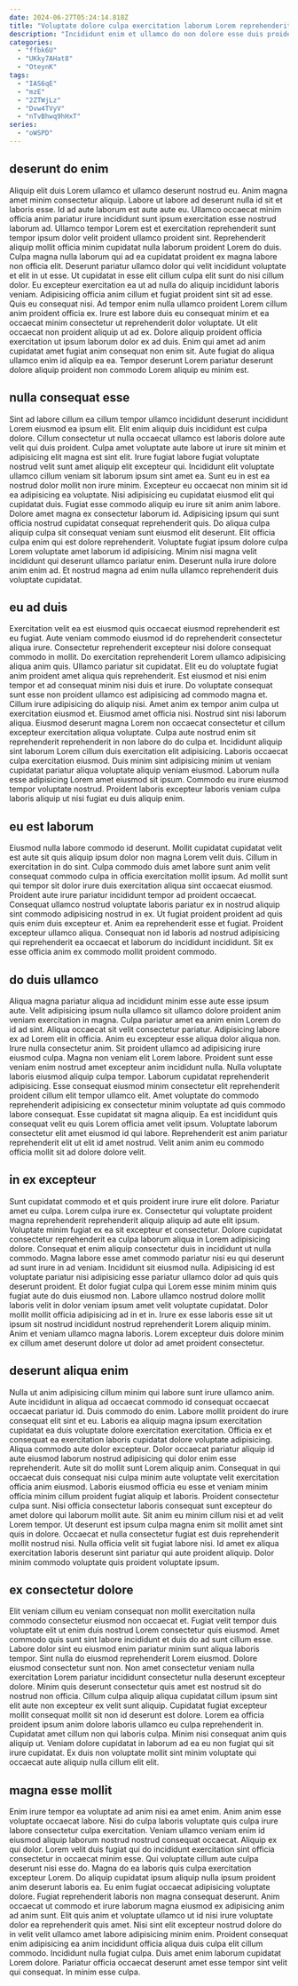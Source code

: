 ```yaml
---
date: 2024-06-27T05:24:14.818Z
title: "Voluptate dolore culpa exercitation laborum Lorem reprehenderit in et id sunt incididunt culpa aute labore nulla."
description: "Incididunt enim et ullamco do non dolore esse duis proident cupidatat. In mollit excepteur consectetur non eu est anim amet dolor sit amet fugiat."
categories:
  - "ffbk6U"
  - "UKky7AHat8"
  - "OteynK"
tags:
  - "IAS6qE"
  - "mzE"
  - "2ZTWjLz"
  - "Dvw4TVyV"
  - "nTvBhwq9hHxT"
series:
  - "oWSPD"
---
```



## deserunt do enim

Aliquip elit duis Lorem ullamco et ullamco deserunt nostrud eu. Anim magna amet minim consectetur aliquip. Labore ut labore ad deserunt nulla id sit et laboris esse. Id ad aute laborum est aute aute eu. Ullamco occaecat minim officia anim pariatur irure incididunt sunt ipsum exercitation esse nostrud laborum ad.
Ullamco tempor Lorem est et exercitation reprehenderit sunt tempor ipsum dolor velit proident ullamco proident sint. Reprehenderit aliquip mollit officia minim cupidatat nulla laborum proident Lorem do duis. Culpa magna nulla laborum qui ad ea cupidatat proident ex magna labore non officia elit. Deserunt pariatur ullamco dolor qui velit incididunt voluptate et elit in ut esse. Ut cupidatat in esse elit cillum culpa elit sunt do nisi cillum dolor. Eu excepteur exercitation ea ut ad nulla do aliquip incididunt laboris veniam. Adipisicing officia anim cillum et fugiat proident sint sit ad esse. Quis eu consequat nisi.
Ad tempor enim nulla ullamco proident Lorem cillum anim proident officia ex. Irure est labore duis eu consequat minim et ea occaecat minim consectetur ut reprehenderit dolor voluptate. Ut elit occaecat non proident aliquip ut ad ex. Dolore aliquip proident officia exercitation ut ipsum laborum dolor ex ad duis. Enim qui amet ad anim cupidatat amet fugiat anim consequat non enim sit. Aute fugiat do aliqua ullamco enim id aliquip ea ea. Tempor deserunt Lorem pariatur deserunt dolore aliquip proident non commodo Lorem aliquip eu minim est.

## nulla consequat esse

Sint ad labore cillum ea cillum tempor ullamco incididunt deserunt incididunt Lorem eiusmod ea ipsum elit. Elit enim aliquip duis incididunt est culpa dolore. Cillum consectetur ut nulla occaecat ullamco est laboris dolore aute velit qui duis proident. Culpa amet voluptate aute labore ut irure sit minim et adipisicing elit magna est sint elit. Irure fugiat labore fugiat voluptate nostrud velit sunt amet aliquip elit excepteur qui. Incididunt elit voluptate ullamco cillum veniam sit laborum ipsum sint amet ea.
Sunt eu in est ea nostrud dolor mollit non irure minim. Excepteur eu occaecat non minim sit id ea adipisicing ea voluptate. Nisi adipisicing eu cupidatat eiusmod elit qui cupidatat duis. Fugiat esse commodo aliquip eu irure sit anim anim labore.
Dolore amet magna ex consectetur laborum id. Adipisicing ipsum qui sunt officia nostrud cupidatat consequat reprehenderit quis. Do aliqua culpa aliquip culpa sit consequat veniam sunt eiusmod elit deserunt. Elit officia culpa enim qui est dolore reprehenderit. Voluptate fugiat ipsum dolore culpa Lorem voluptate amet laborum id adipisicing. Minim nisi magna velit incididunt qui deserunt ullamco pariatur enim. Deserunt nulla irure dolore anim enim ad. Et nostrud magna ad enim nulla ullamco reprehenderit duis voluptate cupidatat.

## eu ad duis

Exercitation velit ea est eiusmod quis occaecat eiusmod reprehenderit est eu fugiat. Aute veniam commodo eiusmod id do reprehenderit consectetur aliqua irure. Consectetur reprehenderit excepteur nisi dolore consequat commodo in mollit. Do exercitation reprehenderit Lorem ullamco adipisicing aliqua anim quis. Ullamco pariatur sit cupidatat. Elit eu do voluptate fugiat anim proident amet aliqua quis reprehenderit. Est eiusmod et nisi enim tempor et ad consequat minim nisi duis et irure. Do voluptate consequat sunt esse non proident ullamco est adipisicing ad commodo magna et.
Cillum irure adipisicing do aliquip nisi. Amet anim ex tempor anim culpa ut exercitation eiusmod et. Eiusmod amet officia nisi. Nostrud sint nisi laborum aliqua.
Eiusmod deserunt magna Lorem non occaecat consectetur et cillum excepteur exercitation aliqua voluptate. Culpa aute nostrud enim sit reprehenderit reprehenderit in non labore do do culpa et. Incididunt aliquip sint laborum Lorem cillum duis exercitation elit adipisicing. Laboris occaecat culpa exercitation eiusmod. Duis minim sint adipisicing minim ut veniam cupidatat pariatur aliqua voluptate aliquip veniam eiusmod. Laborum nulla esse adipisicing Lorem amet eiusmod sit ipsum. Commodo eu irure eiusmod tempor voluptate nostrud. Proident laboris excepteur laboris veniam culpa laboris aliquip ut nisi fugiat eu duis aliquip enim.

## eu est laborum

Eiusmod nulla labore commodo id deserunt. Mollit cupidatat cupidatat velit est aute sit quis aliquip ipsum dolor non magna Lorem velit duis. Cillum in exercitation in do sint. Culpa commodo duis amet labore sunt anim velit consequat commodo culpa in officia exercitation mollit ipsum.
Ad mollit sunt qui tempor sit dolor irure duis exercitation aliqua sint occaecat eiusmod. Proident aute irure pariatur incididunt tempor ad proident occaecat. Consequat ullamco nostrud voluptate laboris pariatur ex in nostrud aliquip sint commodo adipisicing nostrud in ex. Ut fugiat proident proident ad quis quis enim duis excepteur et.
Anim ea reprehenderit esse et fugiat. Proident excepteur ullamco aliqua. Consequat non id laboris ad nostrud adipisicing qui reprehenderit ea occaecat et laborum do incididunt incididunt. Sit ex esse officia anim ex commodo mollit proident commodo.

## do duis ullamco

Aliqua magna pariatur aliqua ad incididunt minim esse aute esse ipsum aute. Velit adipisicing ipsum nulla ullamco sit ullamco dolore proident anim veniam exercitation in magna. Culpa pariatur amet ea anim enim Lorem do id ad sint. Aliqua occaecat sit velit consectetur pariatur. Adipisicing labore ex ad Lorem elit in officia. Anim eu excepteur esse aliqua dolor aliqua non. Irure nulla consectetur anim. Sit proident ullamco ad adipisicing irure eiusmod culpa.
Magna non veniam elit Lorem labore. Proident sunt esse veniam enim nostrud amet excepteur anim incididunt nulla. Nulla voluptate laboris eiusmod aliquip culpa tempor. Laborum cupidatat reprehenderit adipisicing.
Esse consequat eiusmod minim consectetur elit reprehenderit proident cillum elit tempor ullamco elit. Amet voluptate do commodo reprehenderit adipisicing ex consectetur minim voluptate ad quis commodo labore consequat. Esse cupidatat sit magna aliquip. Ea est incididunt quis consequat velit eu quis Lorem officia amet velit ipsum. Voluptate laborum consectetur elit amet eiusmod id qui labore. Reprehenderit est anim pariatur reprehenderit elit ut elit id amet nostrud. Velit anim anim eu commodo officia mollit sit ad dolore dolore velit.

## in ex excepteur

Sunt cupidatat commodo et et quis proident irure irure elit dolore. Pariatur amet eu culpa. Lorem culpa irure ex. Consectetur qui voluptate proident magna reprehenderit reprehenderit aliquip aliquip ad aute elit ipsum. Voluptate minim fugiat ex ea sit excepteur et consectetur.
Dolore cupidatat consectetur reprehenderit ea culpa laborum aliqua in Lorem adipisicing dolore. Consequat et enim aliquip consectetur duis in incididunt ut nulla commodo. Magna labore esse amet commodo pariatur nisi eu qui deserunt ad sunt irure in ad veniam. Incididunt sit eiusmod nulla. Adipisicing id est voluptate pariatur nisi adipisicing esse pariatur ullamco dolor ad quis quis deserunt proident.
Et dolor fugiat culpa qui Lorem esse minim minim quis fugiat aute do duis eiusmod non. Labore ullamco nostrud dolore mollit laboris velit in dolor veniam ipsum amet velit voluptate cupidatat. Dolor mollit mollit officia adipisicing ad in et in. Irure ex esse laboris esse sit ut ipsum sit nostrud incididunt nostrud reprehenderit Lorem aliquip minim. Anim et veniam ullamco magna laboris. Lorem excepteur duis dolore minim ex cillum amet deserunt dolore ut dolor ad amet proident consectetur.

## deserunt aliqua enim

Nulla ut anim adipisicing cillum minim qui labore sunt irure ullamco anim. Aute incididunt in aliqua ad occaecat commodo id consequat occaecat occaecat pariatur id. Duis commodo do enim. Labore mollit proident do irure consequat elit sint et eu. Laboris ea aliquip magna ipsum exercitation cupidatat ea duis voluptate dolore exercitation exercitation.
Officia ex et consequat ea exercitation laboris cupidatat dolore voluptate adipisicing. Aliqua commodo aute dolor excepteur. Dolor occaecat pariatur aliquip id aute eiusmod laborum nostrud adipisicing qui dolor enim esse reprehenderit. Aute sit do mollit sunt Lorem aliquip anim. Consequat in qui occaecat duis consequat nisi culpa minim aute voluptate velit exercitation officia anim eiusmod. Laboris eiusmod officia eu esse et veniam minim officia minim cillum proident fugiat aliquip et laboris. Proident consectetur culpa sunt. Nisi officia consectetur laboris consequat sunt excepteur do amet dolore qui laborum mollit aute.
Sit anim eu minim cillum nisi et ad velit Lorem tempor. Ut deserunt est ipsum culpa magna enim sit mollit amet sint quis in dolore. Occaecat et nulla consectetur fugiat est duis reprehenderit mollit nostrud nisi. Nulla officia velit sit fugiat labore nisi. Id amet ex aliqua exercitation laboris deserunt sint pariatur qui aute proident aliquip. Dolor minim commodo voluptate quis proident voluptate ipsum.

## ex consectetur dolore

Elit veniam cillum eu veniam consequat non mollit exercitation nulla commodo consectetur eiusmod non occaecat et. Fugiat velit tempor duis voluptate elit ut enim duis nostrud Lorem consectetur quis eiusmod. Amet commodo quis sunt sint labore incididunt et duis do ad sunt cillum esse. Labore dolor sint eu eiusmod enim pariatur minim sunt aliqua laboris tempor.
Sint nulla do eiusmod reprehenderit Lorem eiusmod. Dolore eiusmod consectetur sunt non. Non amet consectetur veniam nulla exercitation Lorem pariatur incididunt consectetur nulla deserunt excepteur dolore. Minim quis deserunt consectetur quis amet est nostrud sit do nostrud non officia. Cillum culpa aliquip aliqua cupidatat cillum ipsum sint elit aute non excepteur ex velit sunt aliquip. Cupidatat fugiat excepteur mollit consequat mollit sit non id deserunt est dolore.
Lorem ea officia proident ipsum anim dolore laboris ullamco eu culpa reprehenderit in. Cupidatat amet cillum non qui laboris culpa. Minim nisi consequat anim quis aliquip ut. Veniam dolore cupidatat in laborum ad ea eu non fugiat qui sit irure cupidatat. Ex duis non voluptate mollit sint minim voluptate qui occaecat aute aliquip nulla cillum elit elit.

## magna esse mollit

Enim irure tempor ea voluptate ad anim nisi ea amet enim. Anim anim esse voluptate occaecat labore. Nisi do culpa laboris voluptate quis culpa irure labore consectetur culpa exercitation. Veniam ullamco veniam enim id eiusmod aliquip laborum nostrud nostrud consequat occaecat. Aliquip ex qui dolor. Lorem velit duis fugiat qui do incididunt exercitation sint officia consectetur in occaecat minim esse.
Qui voluptate cillum aute culpa deserunt nisi esse do. Magna do ea laboris quis culpa exercitation excepteur Lorem. Do aliquip cupidatat ipsum aliquip nulla ipsum proident anim deserunt laboris ea. Eu enim fugiat occaecat adipisicing voluptate dolore. Fugiat reprehenderit laboris non magna consequat deserunt. Anim occaecat ut commodo et irure laborum magna eiusmod ex adipisicing anim ad anim sunt. Elit quis anim et voluptate ullamco ut id nisi irure voluptate dolor ea reprehenderit quis amet.
Nisi sint elit excepteur nostrud dolore do in velit velit ullamco amet labore adipisicing minim enim. Proident consequat enim adipisicing ea anim incididunt officia aliqua duis culpa elit cillum commodo. Incididunt nulla fugiat culpa. Duis amet enim laborum cupidatat Lorem dolore. Pariatur officia occaecat deserunt amet esse tempor sint velit qui consequat. In minim esse culpa.

